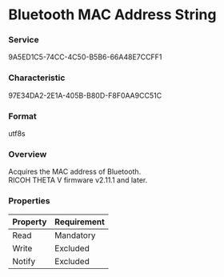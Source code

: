 # Bluetooth MAC Address String

### Service

9A5ED1C5-74CC-4C50-B5B6-66A48E7CCFF1

### Characteristic

97E34DA2-2E1A-405B-B80D-F8F0AA9CC51C

### Format

utf8s

### Overview

Acquires the MAC address of Bluetooth.  
RICOH THETA V firmware v2.11.1 and later.

### Properties

| Property | Requirement |
|:--|:--|
| Read | Mandatory |
| Write | Excluded |
| Notify | Excluded |
